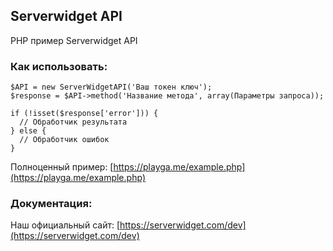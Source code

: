 ## Serverwidget API
PHP пример Serverwidget API

### Как использовать:
```
$API = new ServerWidgetAPI('Ваш токен ключ');
$response = $API->method('Название метода', array(Параметры запроса));

if (!isset($response['error'])) {
  // Обработчик результата
} else {
  // Обработчик ошибок
}
```

Полноценный пример: [https://playga.me/example.php](https://playga.me/example.php)

### Документация:
Наш официальный сайт: [https://serverwidget.com/dev](https://serverwidget.com/dev)
